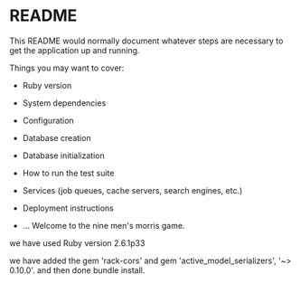 # README

This README would normally document whatever steps are necessary to get the
application up and running.

Things you may want to cover:

* Ruby version

* System dependencies

* Configuration

* Database creation

* Database initialization

* How to run the test suite

* Services (job queues, cache servers, search engines, etc.)

* Deployment instructions

* ...
Welcome to the nine men's morris game.

we have used Ruby version 2.6.1p33

we have added the gem 'rack-cors' and gem 'active_model_serializers', '~> 0.10.0'. and then done bundle install.
